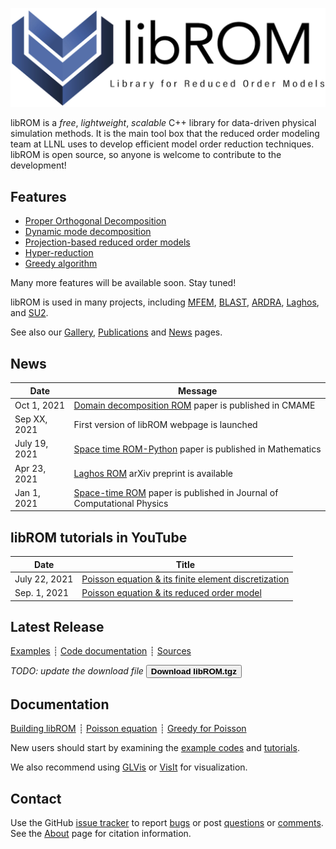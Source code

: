 <div class="col-md-6" markdown="1">

[![libROM logo](img/logo-libROM2.png)](gallery.md)

libROM is a _free_, _lightweight_, _scalable_ C++ library for data-driven
physical simulation methods. It is the main tool box that the reduced order
modeling team at LLNL uses to develop efficient model order reduction techniques.
libROM is open source, so anyone is welcome to contribute to the development!


## Features

* [Proper Orthogonal Decomposition](features.md#proper-orthogonal-decomposition)
* [Dynamic mode decomposition](features.md#dynamic-mode-decomposition)
* [Projection-based reduced order models](features.md#projection-based-reduced-order-model)
* [Hyper-reduction](features.md#hyper-reduction)
* [Greedy algorithm](features.md#greedy-algorithm)

Many more features will be available soon. Stay tuned!

libROM is used in many projects, including
[MFEM](https://github.com/mfem/mfem),
[BLAST](http://www.llnl.gov/casc/blast),
[ARDRA](https://computing.llnl.gov/projects/ardra-scaling-up-sweep-transport-algorithms),
[Laghos](https://github.com/CEED/Laghos/tree/rom),
and [SU2](https://su2code.github.io/).

See also our [Gallery](gallery.md), [Publications](publications.md) and
[News](news.md) pages.

</div><div class="col-md-6 news-table" markdown="1">


## News

Date         | Message
------------ | -----------------------------------------------------------------
Oct 1, 2021  | [Domain decomposition ROM](https://www.sciencedirect.com/science/article/pii/S0045782521003285) paper is published in CMAME
Sep XX, 2021 | First version of libROM webpage is launched
July 19, 2021| [Space time ROM-Python](https://www.mdpi.com/2227-7390/9/14/1690) paper is published in Mathematics
Apr 23, 2021 | [Laghos ROM](https://arxiv.org/pdf/2104.11404.pdf) arXiv preprint is available 
Jan 1, 2021  | [Space-time ROM](https://doi.org/10.1016/j.jcp.2020.109845) paper is published in Journal of Computational Physics

## libROM tutorials in YouTube
Date         | Title
------------ | -----------------------------------------------------------------
July 22, 2021| [Poisson equation & its finite element discretization](https://youtu.be/YaZPtlbGay4) 
Sep. 1, 2021| [Poisson equation & its reduced order model](https://youtu.be/YlFrBP31riA) 

## Latest Release

[Examples](examples.md)
┊ [Code documentation](http://software.llnl.gov/libROM/html/index.html)
┊ [Sources](https://github.com/LLNL/libROM)

*TODO: update the download file*
[<button type="button" class="btn btn-success">
**Download libROM.tgz**
</button>](https://bit.ly/mfem-4-2)

<!---
[Older releases](download.md) ┊ [Python wrapper](https://github.com/mfem/PylibROM)
-->

## Documentation

[Building libROM](building.md)
┊ [Poisson equation](poisson.md)
┊ [Greedy for Poisson](poisson_greedy.md)

New users should start by examining the [example codes](examples.md) and
[tutorials](poisson.md).

We also recommend using [GLVis](http://glvis.org) or
[VisIt](https://visit-dav.github.io/visit-website/) for visualization.


## Contact

Use the GitHub [issue tracker](https://github.com/LLNL/libROM/issues)
to report [bugs](https://github.com/LLNL/libROM/issues/new?labels=bug)
or post [questions](https://github.com/LLNL/libROM/issues/new?labels=question)
or [comments](https://github.com/LLNL/libROM/issues/new?labels=comments).
See the [About](about.md) page for citation information.


</div>

<div class="col-md-12"></div>
